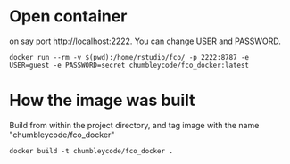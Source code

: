 # Open container 

on say port http://localhost:2222.
You can change USER and PASSWORD.

```
docker run --rm -v $(pwd):/home/rstudio/fco/ -p 2222:8787 -e USER=guest -e PASSWORD=secret chumbleycode/fco_docker:latest
```


# How the image was built

Build from within the project directory, and tag image with the name "chumbleycode/fco_docker"

```
docker build -t chumbleycode/fco_docker .
```
